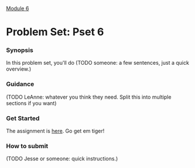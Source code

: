[Module 6](../..)

# Problem Set: Pset 6

### Synopsis
In this problem set, you'll do (TODO someone: a few sentences, just a quick overview.)

### Guidance
(TODO LeAnne: whatever you think they need. Split this into multiple sections if you want)

### Get Started
The assignment is <a href="http://cdn.cs50.net/2015/fall/psets/6/pset6/pset6.html" target="_blank">here</a>. Go get em tiger!

### How to submit 
(TODO Jesse or someone: quick instructions.)
